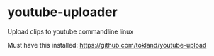 # youtube-uploader
Upload clips to youtube commandline linux

Must have this installed: https://github.com/tokland/youtube-upload
